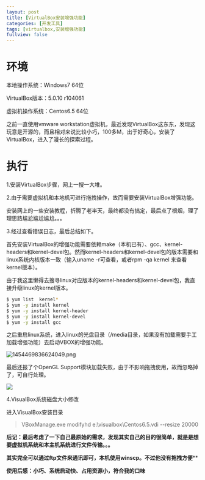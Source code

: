 ```yaml
---
layout: post
title: [VirtualBox安装增强功能]
categories: [开发工具]
tags: [virtualbox,安装增强功能]
fullview: false
---
```

# 环境

本地操作系统：Windows7 64位

VirtualBox版本：5.0.10 r104061

虚拟机操作系统：Centos6.5 64位

之前一直使用vmware workstation虚拟机，最近发现VirtualBox这东东，发现这玩意是开源的，而且相对来说比较小巧，100多M，出于好奇心，安装了VirtualBox，进入了漫长的探索过程。

# 执行

1.安装VirtualBox步骤，网上一搜一大堆。

2.由于需要虚拟机和本地机可进行拖拽操作，故而需要安装VirtualBox增强功能。

安装网上的一些安装教程，折腾了老半天，最终都没有搞定，最后点了根烟，理了理思路尴尬尴尬尴尬。。。

3.经过查看错误日志，最后总结如下。

首先安装VirtualBox的增强功能需要依赖make（本机已有）、gcc、kernel-headers和kernel-devel包。然而kernel-headers和kernel-devel包的版本需要和linux系统内核版本一致（输入uname -r可查看，或者rpm -qa kernel 来查看kernel版本）。

由于我这里懒得去搜寻linux对应版本的kernel-headers和kernel-devel包，我直接升级linux的kernel版本。
```bash
$ yum list  kernel*   
$ yum -y install kernel  
$ yum -y install kernel-header  
$ yum -y install kernel-devel  
$ yum -y install gcc
```

之后重启linux系统，进入linux的光盘目录（/media目录，如果没有加载需要手工加载增强功能）去启动VBOX的增强功能。

![1454469836624049.png](http://file.ctosb.com/upload/image/20170705/1499239227956082951.png "1454469836624049.png")

最后还报了个OpenGL Support模块加载失败，由于不影响拖拽使用，故而忽略掉了，可自行处理。

![](http://file.ctosb.com/upload/image/20170705/1499239271934061671.png)

4.VisualBox系统磁盘大小修改

进入VisualBox安装目录
> VBoxManage.exe modifyhd e:\visualbox\Centos6.5.vdi --resize 20000

**后记：最后考虑了一下自己最原始的需求，发现其实自己的目的很简单，就是是想要虚拟机系统和本主机系统进行文件传输。。。**

**其实完全可以通过ftp文件来通讯即可，本机使用winscp。不过他没有拖拽方便****

**使用后感：小巧、系统启动快、占用资源小，符合我的口味**
